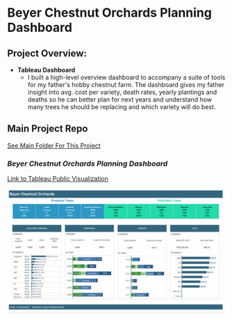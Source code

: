 
# Beyer Chestnut Orchards Planning Dashboard

## Project Overview:

- **Tableau Dashboard**
  - I built a high-level overview dashboard to accompany a suite of tools for my father's hobby chestnut farm.  The dashboard gives my father insight into avg. cost per variety, death rates, yearly plantings and deaths so he can better plan for next years and understand how many trees he should be replacing and which variety will do best.
  
## Main Project Repo
[See Main Folder For This Project](https://github.com/abrambeyer/Beyer_Chestnut_Orchard_Project)  
 
### ***Beyer Chestnut Orchards Planning Dashboard***
[Link to Tableau Public Visualization](https://public.tableau.com/profile/abrambeyer#!/vizhome/BeyerChestnutOrchardsPlanningDashboard/BeyerChestnutOrchardsMain)  

<img src="https://github.com/abrambeyer/Beyer_Chestnut_Orchard_Project/blob/main/beyer_chestnut_orchards_planning_dashboard_gif.gif" width="500">
  
